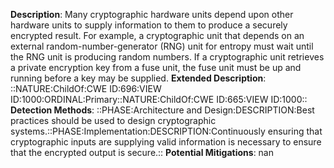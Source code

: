 **Description**: Many cryptographic hardware units depend upon other hardware units to supply information to them to produce a securely encrypted result. For example, a cryptographic unit that depends on an external random-number-generator (RNG) unit for entropy must wait until the RNG unit is producing random numbers. If a cryptographic unit retrieves a private encryption key from a fuse unit, the fuse unit must be up and running before a key may be supplied.
**Extended Description**: ::NATURE:ChildOf:CWE ID:696:VIEW ID:1000:ORDINAL:Primary::NATURE:ChildOf:CWE ID:665:VIEW ID:1000::
**Detection Methods**: ::PHASE:Architecture and Design:DESCRIPTION:Best practices should be used to design cryptographic systems.::PHASE:Implementation:DESCRIPTION:Continuously ensuring that cryptographic inputs are supplying valid information is necessary to ensure that the encrypted output is secure.::
**Potential Mitigations**: nan